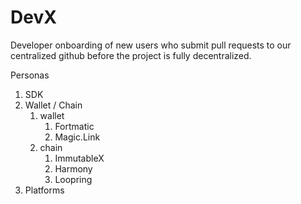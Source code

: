 # DevX

Developer onboarding of new users who submit pull requests to our centralized github before the project is fully decentralized.

Personas

1. SDK
2. Wallet / Chain
    1. wallet
        1. Fortmatic
        2. Magic.Link
    2. chain
        1. ImmutableX
        2. Harmony
        3. Loopring
3. Platforms